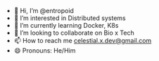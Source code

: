 - 👋 Hi, I’m @entropoid
- 👀 I’m interested in Distributed systems
- 🌱 I’m currently learning Docker, K8s
- 💞️ I’m looking to collaborate on Bio x Tech
- 📫 How to reach me celestial.x.dev@gmail.com
- 😄 Pronouns: He/Him

<!---
entropoid/entropoid is a ✨ special ✨ repository because its `README.md` (this file) appears on your GitHub profile.
You can click the Preview link to take a look at your changes.
--->
